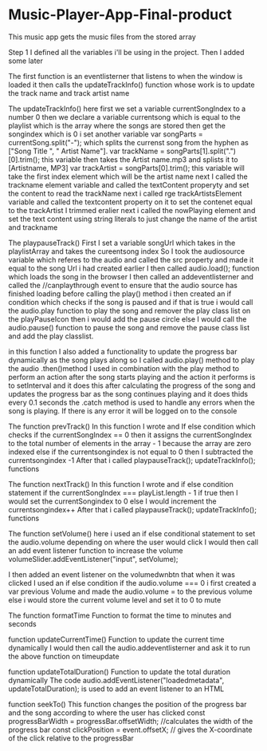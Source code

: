 # Music-Player-App-Final-product
This music app gets the music files from the stored array

Step 1
I defined all the variables i'll be using in the project.
Then I added some later

The first function is an eventlisterner that listens to when the window is loaded
it then calls the updateTrackInfo() function whose work is to update the track name 
and track artist name

The updateTrackInfo() 
here first we set a variable currentSongIndex to a number 0
then we declare a variable currentsong which is equal to the playlist
which is the array where the songs are stored then get the songindex which is 0
i set another variable var songParts = currentSong.split("-"); which splits the currenst song 
from the hyphen as ["Song Title ", " Artist Name"].
var trackName = songParts[1].split(".")[0].trim(); this variable then takes the Artist name.mp3 and splists it to 
[Artistname, MP3]
var trackArtist = songParts[0].trim(); this variable will take the first index element which will be the artist name
next I called the trackname element variable and called the textContent properyty and set the content to read the trackName
next i called rge trackArtistsElement variable and called the textcontent property on it to set the contenet equal to the trackArtist I trimmed eralier
next i called the nowPlaying element and set the text content using string literals to just change the name of the artist and trackname

The playpauseTrack()
First I set a variable songUrl which takes in the playlistArray and takes the cureentsong index
So I took the audiosource variable which referes to the audio and called the src property and made it equal to the song Url i had created earlier
I then called audio.load(); function which loads the song in the browser
I then called an addeventlisterner and called the //canplaythrough event to ensure that the audio source has finished loading before calling the play() method
i then created an if condition which checks if the song is paused and if that is true
i would call the audio.play function to play the song and remover the play class list on the playPauseIcon
then i would add the pause circle
else
I would call the audio.pause() function to pause the song and remove the pause class list and add the play classlist.

in this function I also added a functionality  to update the progress bar dynamically as the song plays along
so I called audio.play() method to play the audio
.then()method I used in combination with the play method to perform an action after the song starts playing and the action it performs is
to setInterval and it does this after calculating the progress of the song and updates the progress bar as the song continues playing and it does thids every 0.1 seconds
the .catch method is used to handle any errors when the song is playing. If there is any error it will be logged on to the console

The function prevTrack()
In this function I wrote and If else condition which checks if the currentSongIndex == 0
then it assigns the currentSongIndex to the total number of elements in the array - 1 because the array are zero indexed
else if the currentsongindex is not equal to 0 
then I subtracted the currentsongindex -1 
After that i called playpauseTrack();
  updateTrackInfo(); functions

The function nextTrack()
In this function I wrote and if else condition statement 
if the currentSongIndex === playList.length - 1  if true then I would set the currentSongindex to 0
else
I would increment the currentsongindex++
After that i called playpauseTrack();
  updateTrackInfo(); functions

The function setVolume()
here i used an if else conditional statement to set the audio.volume depending on where the user would click
 I would then call an add event listener function to increase the volume
volumeSlider.addEventListener("input", setVolume);

I then added an event listener on the volumedwnbtn that when it was clicked I used an if else condition
if the audio.volume === 0
i first created a var previous Volume and made the audio.volume = to the previous volume
else
i would store the current volume level and set it to 0 to mute

The function formatTime
Function to format the time to minutes and seconds

function updateCurrentTime()
Function to update the current time dynamically
I would then call the audio.addeventlisterner and ask it to run the above function on timeupdate

function updateTotalDuration()
Function to update the total duration dynamically
The code audio.addEventListener("loadedmetadata", updateTotalDuration); is used to add an event listener to an HTML <audio> element represented 
by the variable audio. 
When the "loadedmetadata" event occurs, it will trigger the function updateTotalDuration

function seekTo()
This function changes the position of the progress bar and the song according to where the user has clicked
const progressBarWidth = progressBar.offsetWidth; //calculates the width of the progress bar
const clickPosition = event.offsetX; // gives the X-coordinate of the click relative to the progressBar


